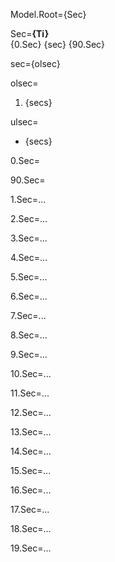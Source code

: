 Model.Root={Sec}

Sec=<b>{Ti}</b><br>{0.Sec} {sec} {90.Sec}

sec={olsec}

olsec=<ol><li>{secs}</li></ol>

ulsec=<ul><li>{secs}</li></ul>

0.Sec=<b></b>

90.Sec=<b></b>

1.Sec=...

2.Sec=...

3.Sec=...

4.Sec=...

5.Sec=...

6.Sec=...

7.Sec=...

8.Sec=...

9.Sec=...

10.Sec=...

11.Sec=...

12.Sec=...

13.Sec=...

14.Sec=...

15.Sec=...

16.Sec=...

17.Sec=...

18.Sec=...

19.Sec=...